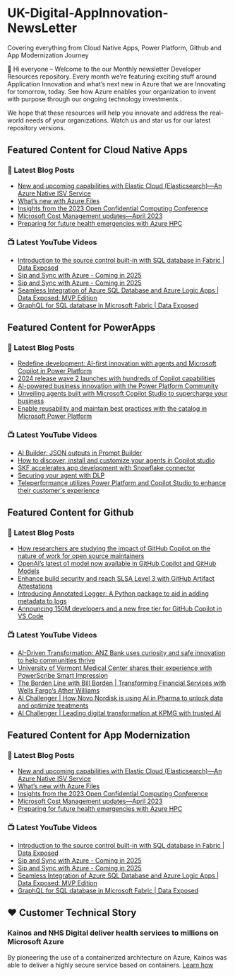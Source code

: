 # UK-Digital-AppInnovation-NewsLetter

Covering everything from Cloud Native Apps, Power Platform, Github and App Modernization Journey

👋 Hi everyone – Welcome to the our Monthly newsletter Developer Resources repository. Every month we’re featuring exciting stuff around Application Innovation and what’s next new in Azure that we are Innovating for tomorrow, today. See how Azure enables your organization to invent with purpose through our ongoing technology investments..


We hope that these resources will help you innovate and address the real-world needs of your organizations. Watch us and star us for our latest repository versions.

## Featured Content for Cloud Native Apps


### 📝 Latest Blog Posts

    
<!-- BLOGCNA:START -->
- [New and upcoming capabilities with Elastic Cloud (Elasticsearch)—An Azure Native ISV Service](https://azure.microsoft.com/blog/new-and-upcoming-capabilities-with-elastic-cloud-elasticsearch-an-azure-native-isv-service/)
- [What’s new with Azure Files](https://azure.microsoft.com/blog/what-s-new-with-azure-files/)
- [Insights from the 2023 Open Confidential Computing Conference](https://azure.microsoft.com/blog/insights-from-the-2023-open-confidential-computing-conference/)
- [Microsoft Cost Management updates—April 2023](https://azure.microsoft.com/blog/microsoft-cost-management-updates-april-2023/)
- [Preparing for future health emergencies with Azure HPC ](https://azure.microsoft.com/blog/preparing-for-future-health-emergencies-with-azure-hpc/)
<!-- BLOGCNA:END -->

### 📺 Latest YouTube Videos

 
<!-- YOUTUBECNA:START -->
- [Introduction to the source control built-in with SQL database in Fabric | Data Exposed](https://www.youtube.com/watch?v=6bBrrPY0H_Y)
- [Sip and Sync with Azure - Coming in 2025](https://www.youtube.com/watch?v=SGgCIu_Z7Ss)
- [Sip and Sync with Azure - Coming in 2025](https://www.youtube.com/watch?v=gN1gr9LtXY0)
- [Seamless Integration of Azure SQL Database and Azure Logic Apps | Data Exposed: MVP Edition](https://www.youtube.com/watch?v=tXPo-xVS6B8)
- [GraphQL for SQL database in Microsoft Fabric | Data Exposed](https://www.youtube.com/watch?v=nk1lU_aB0jI)
<!-- YOUTUBECNA:END -->

##  Featured Content for PowerApps
### 📝 Latest Blog Posts
<!-- BLOGPOWER:START -->
- [Redefine development: AI-first innovation with agents and Microsoft Copilot in Power Platform](https://www.microsoft.com/en-us/power-platform/blog/2024/11/19/redefine-development-ai-first-innovation-with-agents-and-microsoft-copilot-in-power-platform/)
- [2024 release wave 2 launches with hundreds of Copilot capabilities](https://www.microsoft.com/en-us/dynamics-365/blog/business-leader/2024/10/29/2024-release-wave-2-launches-with-hundreds-of-copilot-capabilities/)
- [AI-powered business innovation with the Power Platform Community](https://www.microsoft.com/en-us/power-platform/blog/2024/09/18/ai-powered-business-innovation-with-the-power-platform-community/)
- [Unveiling agents built with Microsoft Copilot Studio to supercharge your business](https://www.microsoft.com/en-us/microsoft-copilot/blog/copilot-studio/unveiling-copilot-agents-built-with-microsoft-copilot-studio-to-supercharge-your-business/)
- [Enable reusability and maintain best practices with the catalog in Microsoft Power Platform](https://www.microsoft.com/en-us/power-platform/blog/2024/09/11/enable-reusability-and-maintain-best-practices-with-the-catalog-in-microsoft-power-platform/)
<!-- BLOGPOWER:END -->
 ### 📺 Latest YouTube Videos
    
<!-- YOUTUBEPOWER:START -->
- [AI Builder: JSON outputs in Prompt Builder](https://www.youtube.com/watch?v=F0fGnWrRY_I)
- [How to discover, install and customize your agents in Copilot studio](https://www.youtube.com/watch?v=Yn_NQqwxpc4)
- [SKF accelerates app development with Snowflake connector](https://www.youtube.com/watch?v=D8_bYMfaabw)
- [Securing your agent with DLP](https://www.youtube.com/watch?v=SL811x4Ilv8)
- [Teleperformance utilizes Power Platform and Copilot Studio to enhance their customer&#39;s experience](https://www.youtube.com/watch?v=ehxO5RsdpxQ)
<!-- YOUTUBEPOWER:END -->

##  Featured Content for Github
### 📝 Latest Blog Posts
<!-- BLOGGITHUB:START -->
- [How researchers are studying the impact of GitHub Copilot on the nature of work for open source maintainers](https://github.blog/news-insights/policy-news-and-insights/how-researchers-are-studying-the-impact-of-github-copilot-on-the-nature-of-work-for-open-source-maintainers/)
- [OpenAI’s latest o1 model now available in GitHub Copilot and GitHub Models](https://github.blog/news-insights/openais-o1-model-available-in-copilot-chat-and-github-models/)
- [Enhance build security and reach SLSA Level 3 with GitHub Artifact Attestations](https://github.blog/enterprise-software/devsecops/enhance-build-security-and-reach-slsa-level-3-with-github-artifact-attestations/)
- [Introducing Annotated Logger: A Python package to aid in adding metadata to logs](https://github.blog/developer-skills/programming-languages-and-frameworks/introducing-annotated-logger-a-python-package-to-aid-in-adding-metadata-to-logs/)
- [Announcing 150M developers and a new free tier for GitHub Copilot in VS Code](https://github.blog/news-insights/product-news/github-copilot-in-vscode-free/)
<!-- BLOGGITHUB:END -->
### 📺 Latest YouTube Videos
<!-- YOUTUBEGITHUB:START -->
- [AI-Driven Transformation: ANZ Bank uses curiosity and safe innovation to help communities thrive](https://www.youtube.com/watch?v=f-mAL3_lu3g)
- [University of Vermont Medical Center shares their experience with PowerScribe Smart Impression](https://www.youtube.com/watch?v=4-mr3yE8tzA)
- [The Borden Line with Bill Borden | Transforming Financial Services with Wells Fargo’s Ather Williams](https://www.youtube.com/watch?v=5Idldl1NDSo)
- [AI Challenger | How Novo Nordisk is using AI in Pharma to unlock data and optimize treatments](https://www.youtube.com/watch?v=gRKoeEbqv-8)
- [AI Challenger | Leading digital transformation at KPMG with trusted AI](https://www.youtube.com/watch?v=htfqIxWdQjQ)
<!-- YOUTUBEGITHUB:END -->
##  Featured Content for App Modernization
### 📝 Latest Blog Posts
<!-- BLOGAPPMOD:START -->
- [New and upcoming capabilities with Elastic Cloud (Elasticsearch)—An Azure Native ISV Service](https://azure.microsoft.com/blog/new-and-upcoming-capabilities-with-elastic-cloud-elasticsearch-an-azure-native-isv-service/)
- [What’s new with Azure Files](https://azure.microsoft.com/blog/what-s-new-with-azure-files/)
- [Insights from the 2023 Open Confidential Computing Conference](https://azure.microsoft.com/blog/insights-from-the-2023-open-confidential-computing-conference/)
- [Microsoft Cost Management updates—April 2023](https://azure.microsoft.com/blog/microsoft-cost-management-updates-april-2023/)
- [Preparing for future health emergencies with Azure HPC ](https://azure.microsoft.com/blog/preparing-for-future-health-emergencies-with-azure-hpc/)
<!-- BLOGAPPMOD:END -->
### 📺 Latest YouTube Videos
<!-- YOUTUBEAPPMOD:START -->
- [Introduction to the source control built-in with SQL database in Fabric | Data Exposed](https://www.youtube.com/watch?v=6bBrrPY0H_Y)
- [Sip and Sync with Azure - Coming in 2025](https://www.youtube.com/watch?v=SGgCIu_Z7Ss)
- [Sip and Sync with Azure - Coming in 2025](https://www.youtube.com/watch?v=gN1gr9LtXY0)
- [Seamless Integration of Azure SQL Database and Azure Logic Apps | Data Exposed: MVP Edition](https://www.youtube.com/watch?v=tXPo-xVS6B8)
- [GraphQL for SQL database in Microsoft Fabric | Data Exposed](https://www.youtube.com/watch?v=nk1lU_aB0jI)
<!-- YOUTUBEAPPMOD:END -->


## ♥️ Customer Technical Story 

### Kainos and NHS Digital deliver health services to millions on Microsoft Azure

By pioneering the use of a containerized architecture on Azure, Kainos was able to deliver a highly secure service based on containers. [Learn how](https://customers.microsoft.com/en-us/story/1368348549535774520-kainos-and-nhs-digital-deliver-health-services-to-millions-on-microsoft-azure)

